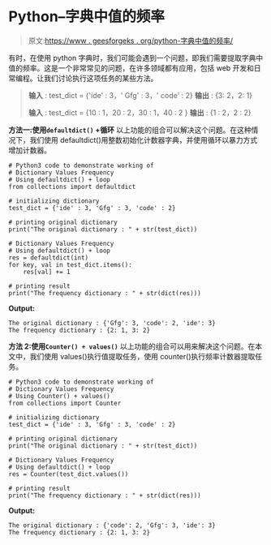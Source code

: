 # Python–字典中值的频率

> 原文:[https://www . geesforgeks . org/python-字典中值的频率/](https://www.geeksforgeeks.org/python-frequencies-of-values-in-a-dictionary/)

有时，在使用 python 字典时，我们可能会遇到一个问题，即我们需要提取字典中值的频率。这是一个非常常见的问题，在许多领域都有应用，包括 web 开发和日常编程。让我们讨论执行这项任务的某些方法。

> **输入** : test_dict = {'ide' : 3，' Gfg' : 3，' code' : 2}
> **输出** : {3: 2，2: 1}
> 
> **输入** : test_dict = {10 : 1，20 : 2，30 : 1，40 : 2 }
> **输出** : {1 : 2，2 : 2}

**方法一:使用`defaultdict()` +循环**
以上功能的组合可以解决这个问题。在这种情况下，我们使用 defaultdict()用整数初始化计数器字典，并使用循环以暴力方式增加计数器。

```
# Python3 code to demonstrate working of 
# Dictionary Values Frequency
# Using defaultdict() + loop
from collections import defaultdict

# initializing dictionary
test_dict = {'ide' : 3, 'Gfg' : 3, 'code' : 2}

# printing original dictionary
print("The original dictionary : " + str(test_dict))

# Dictionary Values Frequency
# Using defaultdict() + loop
res = defaultdict(int)
for key, val in test_dict.items():
    res[val] += 1

# printing result 
print("The frequency dictionary : " + str(dict(res))) 
```

**Output:**

```
The original dictionary : {'Gfg': 3, 'code': 2, 'ide': 3}
The frequency dictionary : {2: 1, 3: 2}

```

**方法 2:使用`Counter() + values()`**
以上功能的组合可以用来解决这个问题。在本文中，我们使用 values()执行值提取任务，使用 counter()执行频率计数器提取任务。

```
# Python3 code to demonstrate working of 
# Dictionary Values Frequency
# Using Counter() + values()
from collections import Counter

# initializing dictionary
test_dict = {'ide' : 3, 'Gfg' : 3, 'code' : 2}

# printing original dictionary
print("The original dictionary : " + str(test_dict))

# Dictionary Values Frequency
# Using defaultdict() + loop
res = Counter(test_dict.values())

# printing result 
print("The frequency dictionary : " + str(dict(res))) 
```

**Output:**

```
The original dictionary : {'code': 2, 'Gfg': 3, 'ide': 3}
The frequency dictionary : {2: 1, 3: 2}

```